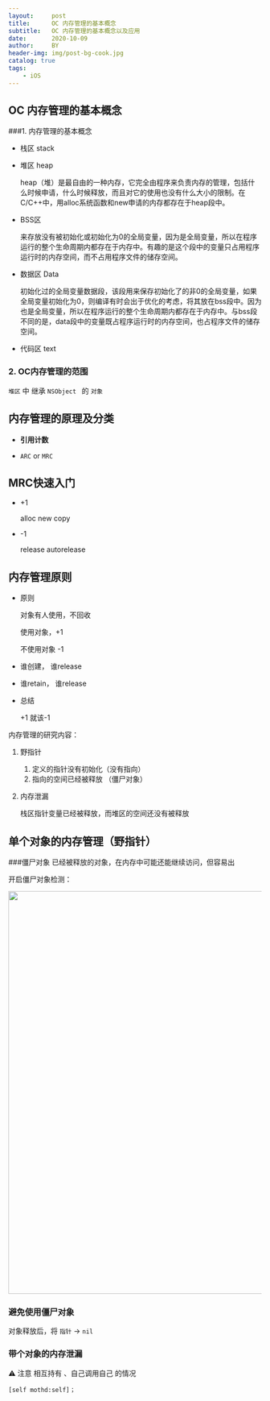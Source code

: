 ```yaml
---
layout:     post
title:      OC 内存管理的基本概念
subtitle:   OC 内存管理的基本概念以及应用
date:       2020-10-09
author:     BY
header-img: img/post-bg-cook.jpg
catalog: true
tags:
    - iOS
---
```




## OC 内存管理的基本概念


###1. 内存管理的基本概念

- 栈区 stack

- 堆区 heap

	heap（堆）是最自由的一种内存，它完全由程序来负责内存的管理，包括什么时候申请，什么时候释放，而且对它的使用也没有什么大小的限制。在C/C++中，用alloc系统函数和new申请的内存都存在于heap段中。

- BSS区

	来存放没有被初始化或初始化为0的全局变量，因为是全局变量，所以在程序运行的整个生命周期内都存在于内存中。有趣的是这个段中的变量只占用程序运行时的内存空间，而不占用程序文件的储存空间。
	
- 数据区 Data
	
	初始化过的全局变量数据段，该段用来保存初始化了的非0的全局变量，如果全局变量初始化为0，则编译有时会出于优化的考虑，将其放在bss段中。因为也是全局变量，所以在程序运行的整个生命周期内都存在于内存中。与bss段不同的是，data段中的变量既占程序运行时的内存空间，也占程序文件的储存空间。
	
- 代码区 text

### 2. OC内存管理的范围

`堆区` 中 继承 `NSObject ` 的 `对象`


## 内存管理的原理及分类


- **引用计数**

- `ARC` or `MRC`

## MRC快速入门

- +1 

	alloc new copy 
- -1 

	release autorelease
	
## 内存管理原则


- 原则

	对象有人使用，不回收
	
	使用对象，+1
	
	不使用对象 -1
	
- 谁创建， 谁release

- 谁retain， 谁release 
- 总结

	+1 就该-1
	
	
内存管理的研究内容：

1. 野指针
	
	1. 定义的指针没有初始化（没有指向）
	2. 指向的空间已经被释放 （僵尸对象）

2. 内存泄漏

	栈区指针变量已经被释放，而堆区的空间还没有被释放
	
## 单个对象的内存管理（野指针）

###僵尸对象
已经被释放的对象，在内存中可能还能继续访问，但容易出

开启僵尸对象检测：

<img src = "https://ww3.sinaimg.cn/large/006tKfTcgy1fbul3381n8j30pu0eyq4w.jpg" width = "800">

### 避免使用僵尸对象

对象释放后，将 `指针` -> `nil`

### 带个对象的内存泄漏

⚠️ 注意 相互持有 、自己调用自己 的情况
		
	[self mothd:self]；
 

